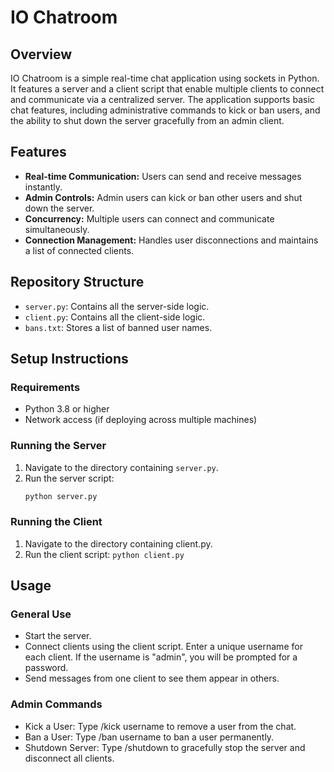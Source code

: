 # IO Chatroom

## Overview

IO Chatroom is a simple real-time chat application using sockets in Python. It features a server and a client script that enable multiple clients to connect and communicate via a centralized server. The application supports basic chat features, including administrative commands to kick or ban users, and the ability to shut down the server gracefully from an admin client.

## Features

- **Real-time Communication:** Users can send and receive messages instantly.
- **Admin Controls:** Admin users can kick or ban other users and shut down the server.
- **Concurrency:** Multiple users can connect and communicate simultaneously.
- **Connection Management:** Handles user disconnections and maintains a list of connected clients.

## Repository Structure

- `server.py`: Contains all the server-side logic.
- `client.py`: Contains all the client-side logic.
- `bans.txt`: Stores a list of banned user names.

## Setup Instructions

### Requirements

- Python 3.8 or higher
- Network access (if deploying across multiple machines)

### Running the Server

1. Navigate to the directory containing `server.py`.
2. Run the server script:
   ```bash
   python server.py

### Running the Client
1. Navigate to the directory containing client.py.
2. Run the client script:
`python client.py`

## Usage

### General Use
- Start the server.
- Connect clients using the client script. Enter a unique username for each client. If the username is "admin", you will be prompted for a password.
- Send messages from one client to see them appear in others.

### Admin Commands
- Kick a User: Type /kick username to remove a user from the chat.
- Ban a User: Type /ban username to ban a user permanently.
- Shutdown Server: Type /shutdown to gracefully stop the server and disconnect all clients.